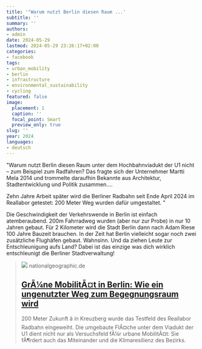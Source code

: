 ```yaml
---
title: '"Warum nutzt Berlin diesen Raum ...'
subtitle: ''
summary: ''
authors:
- admin
date: 2024-05-29
lastmod: 2024-05-29 23:26:17+02:00
categories:
- facebook
tags:
- urban_mobility
- berlin
- infrastructure
- environmental_sustainability
- cycling
featured: false
image:
  placement: 1
  caption: ''
  focal_point: Smart
  preview_only: true
slug: ''
year: 2024
languages:
- deutsch
---
```


"Warum nutzt Berlin diesen Raum unter dem Hochbahnviadukt der U1 nicht – zum Beispiel zum Radfahren? Das fragte sich der Unternehmer Martti Mela 2014 und trommelte daraufhin Bekannte aus Architektur, Stadtentwicklung und Politik zusammen....

Zehn Jahre Arbeit später wird die Berliner Radbahn seit Ende April 2024 im Reallabor getestet: 200 Meter Weg wurden dafür umgestaltet. "

Die Geschwindigkeit der Verkehrswende in Berlin ist einfach atemberaubend. 200m Fahrradweg wurden (aber nur zur Probe) in nur 10 Jahren gebaut. Für 2 Kilometer wird die Stadt Berlin dann nach Adam Riese 100 Jahre Bauzeit brauchen. In der Zeit hat Berlin vielleicht sogar noch zwei zusätzliche Flughäfen gebaut. Wahnsinn. Und da ziehen Leute zur Entschleunigung aufs Land? Dabei ist das einzige was dich wirklich entschleunigt die Berliner Stadtverwaltung!
> [![](https://static.nationalgeographic.de/files/styles/image_3200/public/240505rlbfotofinaltestfeldlq2mhl1003518.jpeg?w=400&h=400&q=75)](https://www.nationalgeographic.de/umwelt/2024/05/gruene-mobilitaet-in-berlin-ungenutzter-weg-wird-zum-begegnungsraum-urbane-raume-stadtplanung)
> nationalgeographic.de
> ## [GrÃ¼ne MobilitÃ¤t in Berlin: Wie ein ungenutzter Weg zum Begegnungsraum wird](https://www.nationalgeographic.de/umwelt/2024/05/gruene-mobilitaet-in-berlin-ungenutzter-weg-wird-zum-begegnungsraum-urbane-raume-stadtplanung)
>
>200 Meter Zukunft â in Kreuzberg wurde das Testfeld des Reallabor Radbahn eingeweiht. Die umgebaute FlÃ¤che unter dem Viadukt der U1 dient nicht nur als Versuchsfeld fÃ¼r urbane MobilitÃ¤t: Sie fÃ¶rdert auch das Miteinander und die Klimaresilienz des Bezirks.